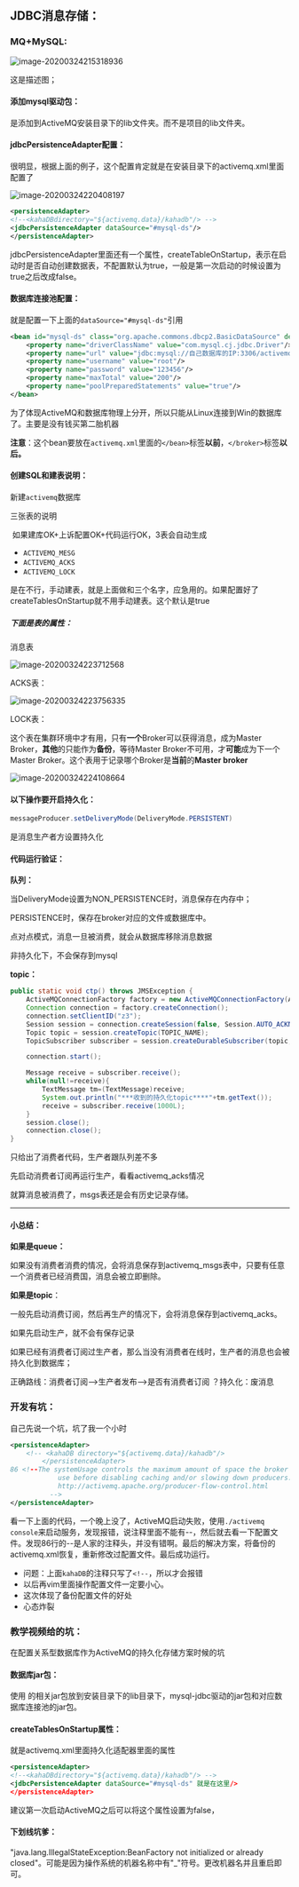 

## JDBC消息存储：

### MQ+MySQL:

![image-20200324215318936](E:\Desktop\note\MQ\ActiveMQ\JDBC消息存储.assets\image-20200324215318936.png)

这是描述图；

#### 添加mysql驱动包：

是添加到ActiveMQ安装目录下的lib文件夹。而不是项目的lib文件夹。



#### jdbcPersistenceAdapter配置：

很明显，根据上面的例子，这个配置肯定就是在安装目录下的activemq.xml里面配置了

![image-20200324220408197](E:\Desktop\note\MQ\ActiveMQ\JDBC消息存储.assets\image-20200324220408197.png)

```xml
<persistenceAdapter>
<!--<kahaDBdirectory="${activemq.data}/kahadb"/> -->
<jdbcPersistenceAdapter dataSource="#mysql-ds"/>
</persistenceAdapter>
```

jdbcPersistenceAdapter里面还有一个属性，createTableOnStartup，表示在启动时是否自动创建数据表，不配置默认为true，一般是第一次启动的时候设置为true之后改成false。



#### 数据库连接池配置：

就是配置一下上面的`dataSource="#mysql-ds"`引用

```xml
<bean id="mysql-ds" class="org.apache.commons.dbcp2.BasicDataSource" destroy-method="close">
    <property name="driverClassName" value="com.mysql.cj.jdbc.Driver"/>
    <property name="url" value="jdbc:mysql://自己数据库的IP:3306/activemq?relaxAutoCommit=true&amp;serverTimezone=UTC"/>
    <property name="username" value="root"/>
    <property name="password" value="123456"/>
    <property name="maxTotal" value="200"/>
    <property name="poolPreparedStatements" value="true"/>
</bean>
```

为了体现ActiveMQ和数据库物理上分开，所以只能从Linux连接到Win的数据库了。主要是没有钱买第二胎机器

**注意**：这个bean要放在`activemq.xml`里面的`</bean>`标签**以前**，`</broker>`标签**以后。**

#### 创建SQL和建表说明：

新建`activemq`数据库

三张表的说明

​	如果建库OK+上诉配置OK+代码运行OK，3表会自动生成

* `ACTIVEMQ_MESG`
* `ACTIVEMQ_ACKS`
* `ACTIVEMQ_LOCK`

是在不行，手动建表，就是上面做和三个名字，应急用的。如果配置好了createTablesOnStartup就不用手动建表。这个默认是true

##### 下面是表的属性：

消息表

![image-20200324223712568](E:\Desktop\note\MQ\ActiveMQ\JDBC消息存储.assets\image-20200324223712568.png)

ACKS表：

![image-20200324223756335](E:\Desktop\note\MQ\ActiveMQ\JDBC消息存储.assets\image-20200324223756335.png)

LOCK表：

这个表在集群环境中才有用，只有**一个**Broker可以获得消息，成为Master Broker，**其他**的只能作为**备份**，等待Master Broker不可用，才**可能**成为下一个Master Broker。这个表用于记录哪个Broker是**当前**的**Master broker**

![image-20200324224108664](E:\Desktop\note\MQ\ActiveMQ\JDBC消息存储.assets\image-20200324224108664.png)





#### 以下操作要开启持久化：

```java
messageProducer.setDeliveryMode(DeliveryMode.PERSISTENT)
```

是消息生产者方设置持久化



#### 代码运行验证：

**队列：**

当DeliveryMode设置为NON_PERSISTENCE时，消息保存在内存中；

PERSISTENCE时，保存在broker对应的文件或数据库中。

点对点模式，消息一旦被消费，就会从数据库移除消息数据

非持久化下，不会保存到mysql

**topic：**

```java
public static void ctp() throws JMSException {
    ActiveMQConnectionFactory factory = new ActiveMQConnectionFactory(ACTIVEMQ_URL);
    Connection connection = factory.createConnection();
    connection.setClientID("z3");
    Session session = connection.createSession(false, Session.AUTO_ACKNOWLEDGE);
    Topic topic = session.createTopic(TOPIC_NAME);
    TopicSubscriber subscriber = session.createDurableSubscriber(topic, "mq-jdbc...");

    connection.start();

    Message receive = subscriber.receive();
    while(null!=receive){
        TextMessage tm=(TextMessage)receive;
        System.out.println("***收到的持久化topic****"+tm.getText());
        receive = subscriber.receive(1000L);
    }
    session.close();
    connection.close();
}
```

只给出了消费者代码，生产者跟队列差不多

先启动消费者订阅再运行生产，看看activemq_acks情况

就算消息被消费了，msgs表还是会有历史记录存储。

---

#### 小总结：

**如果是queue：**

如果没有消费者消费的情况，会将消息保存到activemq_msgs表中，只要有任意一个消费者已经消费国，消息会被立即删除。

**如果是topic**：

一般先启动消费订阅，然后再生产的情况下，会将消息保存到activemq_acks。

如果先启动生产，就不会有保存记录

如果已经有消费者订阅过生产者，那么当没有消费者在线时，生产者的消息也会被持久化到数据库；

正确路线：消费者订阅-->生产者发布-->是否有消费者订阅 ？持久化：废消息



### 开发有坑：

自己先说一个坑，坑了我一个小时

```xml
<persistenceAdapter>
    <!-- <kahaDB directory="${activemq.data}/kahadb"/>
        </persistenceAdapter>
86 <!--The systemUsage controls the maximum amount of space the broker will
            use before disabling caching and/or slowing down producers. For more information, see:
            http://activemq.apache.org/producer-flow-control.html
          --> 
</persistenceAdapter>

```

看一下上面的代码，一个晚上没了，ActiveMQ启动失败，使用`./activemq console`来启动服务，发现报错，说注释里面不能有--，然后就去看一下配置文件。发现86行的--是人家的注释头，并没有错啊。最后的解决方案，将备份的activemq.xml恢复，重新修改过配置文件。最后成功运行。

* 问题：上面`kahaDB`的注释只写了`<!--`，所以才会报错
* 以后再vim里面操作配置文件一定要小心。
* 这次体现了备份配置文件的好处
* 心态炸裂

### 教学视频给的坑：

在配置关系型数据库作为ActiveMQ的持久化存储方案时候的坑



#### 数据库jar包：

使用 的相关jar包放到安装目录下的lib目录下，mysql-jdbc驱动的jar包和对应数据库连接池的jar包。



#### createTablesOnStartup属性：

就是activemq.xml里面持久化适配器里面的属性

```xml
<persistenceAdapter>
<!--<kahaDBdirectory="${activemq.data}/kahadb"/> -->
<jdbcPersistenceAdapter dataSource="#mysql-ds" 就是在这里/>
</persistenceAdapter>
```

建议第一次启动ActiveMQ之后可以将这个属性设置为false，



#### 下划线坑爹：

"java.lang.IllegalStateException:BeanFactory not initialized or already closed"。可能是因为操作系统的机器名称中有"_"符号。更改机器名并且重启即可。